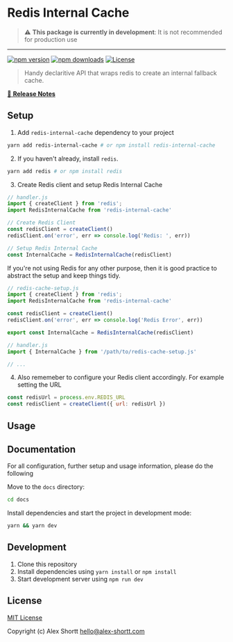 # Redis Internal Cache

> :warning: **This package is currently in development**: It is not recommended for production use

---

[![npm version][npm-version-src]][npm-version-href]
[![npm downloads][npm-downloads-src]][npm-downloads-href]
[![License][license-src]][license-href]

> Handy declaritive API that wraps redis to create an internal fallback cache.

[📖 **Release Notes**](./CHANGELOG.md)

## Setup

1. Add `redis-internal-cache` dependency to your project

```bash
yarn add redis-internal-cache # or npm install redis-internal-cache
```

2. If you haven't already, install `redis`.

```bash
yarn add redis # or npm install redis
```

3. Create Redis client and setup Redis Internal Cache

```javascript
// handler.js
import { createClient } from 'redis';
import RedisInternalCache from 'redis-internal-cache'

// Create Redis Client
const redisClient = createClient()
redisClient.on('error', err => console.log('Redis: ', err))

// Setup Redis Internal Cache
const InternalCache = RedisInternalCache(redisClient)
```

If you're not using Redis for any other purpose, then it is good practice to abstract the setup and keep things tidy.

```javascript
// redis-cache-setup.js
import { createClient } from 'redis';
import RedisInternalCache from 'redis-internal-cache'

const redisClient = createClient()
redisClient.on('error', err => console.log('Redis Error', err))

export const InternalCache = RedisInternalCache(redisClient)
```

```javascript
// handler.js
import { InternalCache } from '/path/to/redis-cache-setup.js'

// ...
```

4. Also rememeber to configure your Redis client accordingly. For example setting the URL

```javascript
const redisUrl = process.env.REDIS_URL
const redisClient = createClient({ url: redisUrl })
```

## Usage



## Documentation

For all configuration, further setup and usage information, please do the following

Move to the `docs` directory:

```bash
cd docs
```

Install dependencies and start the project in development mode:

```bash
yarn && yarn dev
```

## Development

1. Clone this repository
2. Install dependencies using `yarn install` or `npm install`
3. Start development server using `npm run dev`

## License

[MIT License](./LICENSE)

Copyright (c) Alex Shortt <hello@alex-shortt.com>

<!-- Badges -->
[npm-version-src]: https://img.shields.io/npm/v/@ajshortt/nuxt-datocms/latest.svg
[npm-version-href]: https://npmjs.com/package/@ajshortt/nuxt-datocms
[npm-downloads-src]: https://img.shields.io/npm/dt/@ajshortt/nuxt-datocms.svg
[npm-downloads-href]: https://npmjs.com/package/@ajshortt/nuxt-datocms
[license-src]: https://img.shields.io/npm/l/@ajshortt/nuxt-datocms.svg
[license-href]: https://github.com/ajshortt/nuxt-datocms/blob/main/LICENSE
